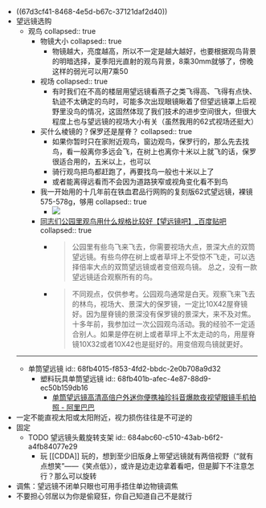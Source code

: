 - ((67d3cf41-8468-4e5d-b67c-37121daf2d40))
- 望远镜选购
	- 观鸟
	  collapsed:: true
		- 物镜大小
		  collapsed:: true
			- 物镜越大，亮度越高，所以不一定是越大越好，也要根据观鸟背景的明暗选择，夏季阳光直射的观鸟背景，8乘30mm就够了，傍晚这样的弱光可以用7乘50
		- 视场
		  collapsed:: true
			- 有时我们在不高的楼层用望远镜看燕子之类飞得高、飞得有点快、轨迹不太确定的鸟时，可能多次出现眼镜瞅着了但望远镜罩上后视野里没鸟的情况，这固然体现了我们技术的进步空间很大，但很大程度上也与望远镜的视场大小有关（虽然我用的62式视场还挺大）
		- 买什么棱镜的？保罗还是屋脊？
		  collapsed:: true
			- 如果你暂时只在家附近观鸟，窗边观鸟，保罗行的，那么先去找鸟，看一般离你多远会飞，在树上也离你十米以上就飞的话，保罗很适合用的，五米以上，也可以
			- 骑行观鸟把鸟都赶跑了，再要找鸟一般也十米以上了
			- 或者能离得远看而不会因为道路狭窄或视角变化看不到鸟
		- 我一开始用的十几年前在铁血君品行网购的复刻版62式望远镜，裸镜575-578g，够用
		  collapsed:: true
			- ![](http://img.bj.wezhan.cn/content/sitefiles/2040086/images/13690449_62%E5%8F%82%E6%95%B0.jpeg)
		- [同志们公园里观鸟用什么规格比较好【望远镜吧】_百度贴吧](https://tieba.baidu.com/p/8197064590)
		  collapsed:: true
			- >公园里有些鸟飞来飞去，你需要视场大点，景深大点的双筒望远镜。有些鸟停在树上或者草坪上不受惊不飞走，可以选择倍率大点的双筒望远镜或者变倍观鸟镜。
			  总之，没有一款望远镜适合观察所有的鸟。
			- >不同观点，仅供参考。公园观鸟通常是白天。观察飞来飞去的林鸟，视场大、景深大的保罗镜，一定比10X42屋脊镜好。因为屋脊镜的景深没有保罗镜的景深大，来不及对焦。十多年前，我参加过一次公园观鸟活动。我的经验不一定适合别人。如果是停在树上或者草坪上不太走动的鸟，用屋脊镜10X32或者10X42也是挺好的。用变倍观鸟镜就更好。
	- ---
	- 单筒望远镜
	  id:: 68fb4015-f853-4fd2-bbdc-2e0b708a9d32
		- 塑料玩具单筒望远镜
		  id:: 68fb401b-afec-4e87-88d9-ec50b159db16
			- [单筒望远镜高清高倍户外迷你便携袖珍抖音爆款夜视望眼镜手机拍照 - 阿里巴巴](https://detail.1688.com/offer/694508963796.html)
- 一定不能直视太阳或太阳附近，视力损伤往往是不可逆的
- 固定
	- TODO 望远镜头戴旋转支架
	  id:: 684abc60-c510-43ab-b6f2-a4fb84077e29
		- 玩 [[CDDA]] 玩的，想到至少旧版身上带望远镜就有两倍视野（“就有点想笑”——《笑点低》），或许是边走边拿着看吧，但是脚下不注意怎行？那么可以旋转
- 调焦：望远镜不闭单只眼也可用手捂住单边物镜调焦
- 不要担心邻居以为你是偷窥狂，你自己知道自己不是就行